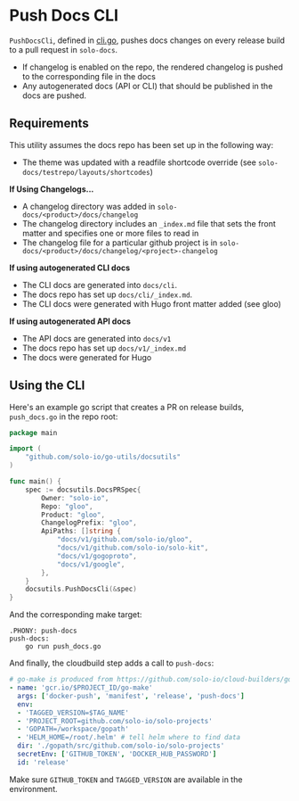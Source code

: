 # Push Docs CLI

`PushDocsCli`, defined in [cli.go](cli.go), pushes docs changes on every release build to a 
pull request in `solo-docs`. 

- If changelog is enabled on the repo, the rendered changelog is pushed to the corresponding 
file in the docs
- Any autogenerated docs (API or CLI) that should be published in the docs are pushed. 

## Requirements 
This utility assumes the docs repo has been set up in the following way:
* The theme was updated with a readfile shortcode override (see `solo-docs/testrepo/layouts/shortcodes`)

**If Using Changelogs...**

* A changelog directory was added in `solo-docs/<product>/docs/changelog`
* The changelog directory includes an `_index.md` file that sets the front matter and specifies one or more files to read in
* The changelog file for a particular github project is in `solo-docs/<product>/docs/changelog/<project>-changelog`

**If using autogenerated CLI docs**

* The CLI docs are generated into `docs/cli`. 
* The docs repo has set up `docs/cli/_index.md`.
* The CLI docs were generated with Hugo front matter added (see gloo)

**If using autogenerated API docs**

* The API docs are generated into `docs/v1`
* The docs repo has set up `docs/v1/_index.md`
* The docs were generated for Hugo

## Using the CLI

Here's an example go script that creates a PR on release builds, `push_docs.go` in the repo root:
```go
package main

import (
	"github.com/solo-io/go-utils/docsutils"
)

func main() {
	spec := docsutils.DocsPRSpec{
		Owner: "solo-io",
		Repo: "gloo",
		Product: "gloo",
		ChangelogPrefix: "gloo",
		ApiPaths: []string {
			"docs/v1/github.com/solo-io/gloo",
			"docs/v1/github.com/solo-io/solo-kit",
			"docs/v1/gogoproto",
			"docs/v1/google",
		},
	}
	docsutils.PushDocsCli(&spec)
}
```

And the corresponding make target:
```make
.PHONY: push-docs
push-docs:
	go run push_docs.go
```

And finally, the cloudbuild step adds a call to `push-docs`: 
```yaml
# go-make is produced from https://github.com/solo-io/cloud-builders/go-make
- name: 'gcr.io/$PROJECT_ID/go-make'
  args: ['docker-push', 'manifest', 'release', 'push-docs']
  env:
  - 'TAGGED_VERSION=$TAG_NAME'
  - 'PROJECT_ROOT=github.com/solo-io/solo-projects'
  - 'GOPATH=/workspace/gopath'
  - 'HELM_HOME=/root/.helm' # tell helm where to find data
  dir: './gopath/src/github.com/solo-io/solo-projects'
  secretEnv: ['GITHUB_TOKEN', 'DOCKER_HUB_PASSWORD']
  id: 'release'
  ```
  
  Make sure `GITHUB_TOKEN` and `TAGGED_VERSION` are available in the environment. 